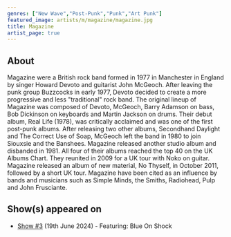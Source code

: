 ```yaml
---
genres: ["New Wave","Post-Punk","Punk","Art Punk"]
featured_image: artists/m/magazine/magazine.jpg
title: Magazine
artist_page: true
---
```

## About

Magazine were a British rock band formed in 1977 in Manchester in England by singer Howard Devoto and guitarist John McGeoch. After leaving the punk group Buzzcocks in early 1977, Devoto decided to create a more progressive and less "traditional" rock band. The original lineup of Magazine was composed of Devoto, McGeoch, Barry Adamson on bass, Bob Dickinson on keyboards and Martin Jackson on drums.
Their debut album, Real Life (1978), was critically acclaimed and was one of the first post-punk albums. After releasing two other albums, Secondhand Daylight and The Correct Use of Soap, McGeoch left the band in 1980 to join Siouxsie and the Banshees. Magazine released another studio album and disbanded in 1981. All four of their albums reached the top 40 on the UK Albums Chart.
They reunited in 2009 for a UK tour with Noko on guitar. Magazine released an album of new material, No Thyself, in October 2011, followed by a short UK tour.
Magazine have been cited as an influence by bands and musicians such as Simple Minds, the Smiths, Radiohead, Pulp and John Frusciante.

## Show(s) appeared on

- [Show #3](/shows/featuring-blue-on-shock/) (19th June 2024) - Featuring: Blue On Shock

